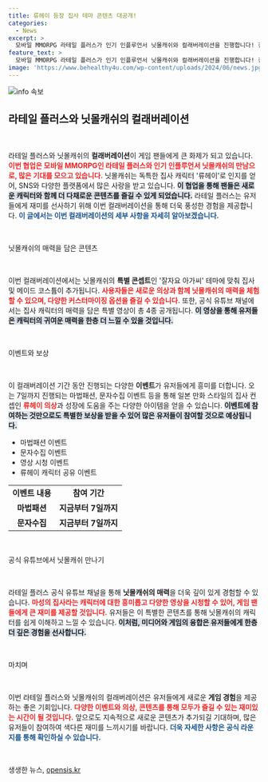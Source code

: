 ```yaml
---
title: 류헤이 등장 집사 테마 콘텐츠 대공개!
categories:
  - News
excerpt: >
  모바일 MMORPG 라테일 플러스가 인기 인플루언서 닛몰캐쉬와 컬래버레이션을 진행합니다! 집사 캐릭터 류헤이와 함께하는 특별한 이벤트와 콘텐츠가 기다리고 있으니, 놓치지 마세요!
feature_text: >
  모바일 MMORPG 라테일 플러스가 인기 인플루언서 닛몰캐쉬와 컬래버레이션을 진행합니다! 집사 캐릭터 류헤이와 함께하는 특별한 이벤트와 콘텐츠가 기다리고 있으니, 놓치지 마세요!
image: 'https://www.behealthy4u.com/wp-content/uploads/2024/06/news.jpg'
---
```


<p><img src="https://www.behealthy4u.com/wp-content/uploads/2024/06/news.jpg" alt="info 속보" /></p>

<h2 data-ke-size="size26">라테일 플러스와 닛몰캐쉬의 컬래버레이션</h2>

<p data-ke-size="size16">&nbsp;</p>

<p>라테일 플러스와 닛몰캐쉬의 <b>컬래버레이션</b>이 게임 팬들에게 큰 화제가 되고 있습니다. <b><span style="color: #ee2323;">이번 협업은 모바일 MMORPG인 라테일 플러스와 인기 인플루언서 닛몰캐쉬의 만남으로, 많은 기대를 모으고 있습니다.</span></b> 닛몰캐쉬는 독특한 집사 캐릭터 '류헤이'로 인지를 얻어, SNS와 다양한 플랫폼에서 많은 사랑을 받고 있습니다. <b><span style="background-color: #21538527;">이 협업을 통해 팬들은 새로운 캐릭터와 함께 더 다채로운 콘텐츠를 즐길 수 있게 되었습니다.</span></b> 라테일 플러스는 유저들에게 재미를 선사하기 위해 이번 컬래버레이션을 통해 더욱 풍성한 경험을 제공합니다. <b><span style="color: #1a5490;">이 글에서는 이번 컬래버레이션의 세부 사항을 자세히 알아보겠습니다.</span></b></p>

<p data-ke-size="size16">&nbsp;</p>

<p>닛몰캐쉬의 매력을 담은 콘텐츠</p>

<p data-ke-size="size16">&nbsp;</p>

<p>이번 컬래버레이션에서는 닛몰캐쉬의 <b>특별 콘셉트</b>인 '잘자요 아가씨' 테마에 맞춰 집사 및 메이드 코스튬이 추가됩니다. <b><span style="color: #ee2323;">사용자들은 새로운 의상과 함께 닛몰캐쉬의 매력을 체험할 수 있으며, 다양한 커스터마이징 옵션을 즐길 수 있습니다.</span></b> 또한, 공식 유튜브 채널에서는 집사 캐릭터의 매력을 담은 특별 영상이 총 4종 공개됩니다. <b><span style="background-color: #21538527;">이 영상을 통해 유저들은 캐릭터의 귀여운 매력을 한층 더 느낄 수 있을 것입니다.</span></b> </p>

<p data-ke-size="size16">&nbsp;</p>

<p>이벤트와 보상</p>

<p data-ke-size="size16">&nbsp;</p>

<p>이 컬래버레이션 기간 동안 진행되는 다양한 <b>이벤트</b>가 유저들에게 흥미를 더합니다. 오는 7일까지 진행되는 마법패션, 문자수집 이벤트 등을 통해 일본 만화 스타일의 집사 컨셉인 <b><span style="color: #ee2323;">류헤이 의상</span></b>과 성장에 도움을 주는 다양한 아이템을 얻을 수 있습니다. <b><span style="background-color: #21538527;">이벤트에 참여하는 것만으로도 특별한 보상을 받을 수 있어 많은 유저들이 참여할 것으로 예상됩니다.</span></b> </p>

<ul>
    <li>마법패션 이벤트</li>
    <li>문자수집 이벤트</li>
    <li>영상 시청 이벤트</li>
    <li>류헤이 캐릭터 공유 이벤트</li>
</ul>

<table>
    <tr>
        <td style="text-align: center; height: 17px;"><b>이벤트 내용</b></td>
        <td style="text-align: center; height: 17px;"><b>참여 기간</b></td>
    </tr>
    <tr>
        <td style="text-align: center; height: 17px;"><b>마법패션</b></td>
        <td style="text-align: center; height: 17px;"><b>지금부터 7일까지</b></td>
    </tr>
    <tr>
        <td style="text-align: center; height: 17px;"><b>문자수집</b></td>
        <td style="text-align: center; height: 17px;"><b>지금부터 7일까지</b></td>
    </tr>
</table>

<p data-ke-size="size16">&nbsp;</p>

<p>공식 유튜브에서 닛몰캐쉬 만나기</p>

<p data-ke-size="size16">&nbsp;</p>

<p>라테일 플러스 공식 유튜브 채널을 통해 <b>닛몰캐쉬의 매력</b>을 더욱 깊이 있게 경험할 수 있습니다. <b><span style="color: #ee2323;">마성의 집사라는 캐릭터에 대한 흥미롭고 다양한 영상을 시청할 수 있어, 게임 팬들에게 큰 재미를 제공할 것입니다.</span></b> 유저들은 이 특별한 콘텐츠를 통해 닛몰캐쉬의 캐릭터를 쉽게 이해하고 느낄 수 있습니다.  <b><span style="background-color: #21538527;">이처럼, 미디어와 게임의 융합은 유저들에게 한층 더 깊은 경험을 선사합니다.</span></b></p>

<p data-ke-size="size16">&nbsp;</p>

<p>마치며</p>

<p data-ke-size="size16">&nbsp;</p>

<p>이번 라테일 플러스와 닛몰캐쉬의 컬래버레이션은 유저들에게 새로운 <b>게임 경험</b>을 제공하는 좋은 기회입니다. <b><span style="color: #ee2323;">다양한 이벤트와 의상, 콘텐츠를 통해 모두가 즐길 수 있는 재미있는 시간이 될 것입니다.</span></b> 앞으로도 지속적으로 새로운 콘텐츠가 추가되길 기대하며, 많은 유저들이 참여하여 색다른 재미를 느끼시기를 바랍니다. <b><span style="color: #1a5490;">더욱 자세한 사항은 공식 라운지를 통해 확인하실 수 있습니다.</span></b></p>

<p data-ke-size="size16">&nbsp;</p>
생생한 뉴스, <a href="https://opensis.kr" rel="dofollow">opensis.kr</a>


